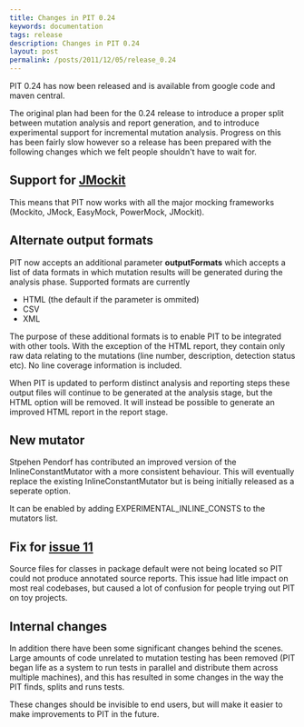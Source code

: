 ```yaml
---
title: Changes in PIT 0.24
keywords: documentation
tags: release
description: Changes in PIT 0.24
layout: post
permalink: /posts/2011/12/05/release_0.24
---
```


PIT 0.24 has now been released and is available from google code and maven central.

The original plan had been for the 0.24 release to introduce a proper split between mutation analysis and report generation, and to introduce experimental support for incremental mutation analysis. Progress on this has been fairly slow however so a release has been prepared with the following changes which we felt people shouldn't have to wait for.

## Support for [JMockit](http://code.google.com/p/jmockit/) 

This means that PIT now works with all the major mocking frameworks (Mockito, JMock, EasyMock, PowerMock, JMockit).

## Alternate output formats

PIT now accepts an additional parameter **outputFormats** which accepts a list of data formats in which mutation results will be generated during the analysis phase. Supported formats are currently

 * HTML (the default if the parameter is ommited)
 * CSV
 * XML

The purpose of these additional formats is to enable PIT to be integrated with other tools. With the exception of the HTML report, they contain only raw data relating to the mutations (line number, description, detection status etc). No line coverage information is included.

When PIT is updated to perform distinct analysis and reporting steps these output files will continue to be generated at the analysis stage, 
but the HTML option will be removed. It will instead be possible to generate an improved HTML report in the report stage.

## New mutator

Stpehen Pendorf has contributed an improved version of the InlineConstantMutator with a more consistent behaviour. This will eventually replace the
existing InlineConstantMutator but is being initially released as a seperate option.

It can be enabled by adding EXPERIMENTAL_INLINE_CONSTS to the mutators list.

## Fix for [issue 11](http://code.google.com/p/pitestrunner/issues/detail?id=11)

Source files for classes in package default were not being located so PIT could not produce annotated source reports. This issue had litle
impact on most real codebases, but caused a lot of confusion for people trying out PIT on toy projects.

## Internal changes

In addition there have been some significant changes behind the scenes. Large amounts of code unrelated to mutation testing has been removed (PIT began life as a system to run tests in parallel and distribute them across multiple machines), and this has resulted in some changes in the way the PIT finds, splits and runs tests.

These changes should be invisible to end users, but will make it easier to make improvements to PIT in the future.

